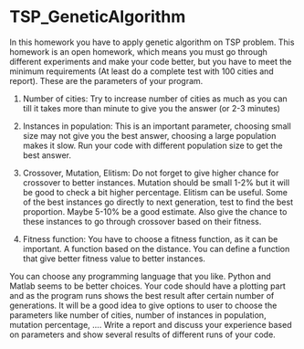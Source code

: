 # TSP_GeneticAlgorithm

In this homework you have to apply genetic algorithm on TSP problem. This homework is an open
homework, which means you must go through different experiments and make your code better,
but you have to meet the minimum requirements (At least do a complete test with 100 cities and
report). These are the parameters of your program.

1. Number of cities:
Try to increase number of cities as much as you can till it takes more than minute to give
you the answer (or 2-3 minutes)

2. Instances in population:
This is an important parameter, choosing small size may not give you the best answer,
choosing a large population makes it slow. Run your code with different population size to
get the best answer.

3. Crossover, Mutation, Elitism:
Do not forget to give higher chance for crossover to better instances.
Mutation should be small 1-2% but it will be good to check a bit higher percentage.
Elitism can be useful. Some of the best instances go directly to next generation, test to find
the best proportion. Maybe 5-10% be a good estimate. Also give the chance to these
instances to go through crossover based on their fitness.

4. Fitness function:
You have to choose a fitness function, as it can be important. A function based on the
distance. You can define a function that give better fitness value to better instances.


You can choose any programming language that you like. Python and Matlab seems to be better
choices. Your code should have a plotting part and as the program runs shows the best result after
certain number of generations. It will be a good idea to give options to user to choose the
parameters like number of cities, number of instances in population, mutation percentage, ….
Write a report and discuss your experience based on parameters and show several results of
different runs of your code.